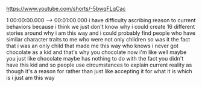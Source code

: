https://www.youtube.com/shorts/-5bwqFLqCac

1 00:00:00.000 --\> 00:01:00.000 i have difficulty ascribing reason to
current behaviors because i think we just don't know why i could create
16 different stories around why i am this way and i could probably find
people who have similar character traits to me who were not only
children so was it the fact that i was an only child that made me this
way who knows i never got chocolate as a kid and that's why you
chocolate now i'm like well maybe you just like chocolate maybe has
nothing to do with the fact you didn't have this kid and so people use
circumstances to explain current reality as though it's a reason for
rather than just like accepting it for what it is which is i just am
this way
